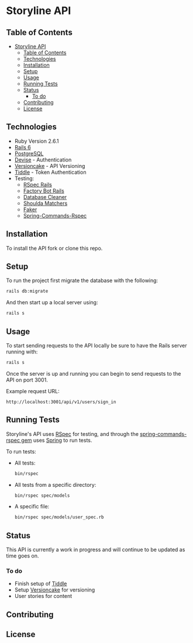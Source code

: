 # Storyline API

## Table of Contents

- [Storyline API](#storyline-api)
  - [Table of Contents](#table-of-contents)
  - [Technologies](#technologies)
  - [Installation](#installation)
  - [Setup](#setup)
  - [Usage](#usage)
  - [Running Tests](#running-tests)
  - [Status](#status)
    - [To do](#to-do)
  - [Contributing](#contributing)
  - [License](#license)

## Technologies

- Ruby Version 2.6.1
- [Rails 6](https://github.com/rails/rails)
- [PostgreSQL](https://github.com/ged/ruby-pg)
- [Devise](https://github.com/heartcombo/devise) - Authentication
- [Versioncake](https://github.com/bwillis/versioncake) - API Versioning
- [Tiddle](https://github.com/adamniedzielski/tiddle) - Token Authentication
- Testing:
  - [RSpec Rails](https://github.com/rspec/rspec-rails)
  - [Factory Bot Rails](https://github.com/thoughtbot/factory_bot_rails)
  - [Database Cleaner](https://github.com/DatabaseCleaner/database_cleaner)
  - [Shoulda Matchers](https://github.com/thoughtbot/shoulda-matchers)
  - [Faker](https://github.com/faker-ruby/faker)
  - [Spring-Commands-Rspec](https://github.com/jonleighton/spring-commands-rspec)

## Installation

To install the API fork or clone this repo.

## Setup

To run the project first migrate the database with the following:

```bash
rails db:migrate
```

And then start up a local server using:

```bash
rails s
```

## Usage

To start sending requests to the API locally be sure to have the Rails server running with:

```bash
rails s
```

Once the server is up and running you can begin to send requests to the API on port 3001.

Example request URL:

```
http://localhost:3001/api/v1/users/sign_in
```

## Running Tests

Storyline's API uses [RSpec](https://github.com/rspec/rspec-rails) for testing, and through the [spring-commands-rspec gem](https://github.com/jonleighton/spring-commands-rspec) uses [Spring](https://github.com/rails/spring) to run tests.

To run tests:

- All tests:
  ```bash
  bin/rspec
  ```
- All tests from a specific directory:
  ```bash
  bin/rspec spec/models
  ```
- A specific file:
  ```bash
  bin/rspec spec/models/user_spec.rb
  ```

## Status

This API is currently a work in progress and will continue to be updated as time goes on.

### To do

- Finish setup of [Tiddle](https://github.com/adamniedzielski/tiddle)
- Setup [Versioncake](https://github.com/bwillis/versioncake) for versioning
- User stories for content

## Contributing

## License
